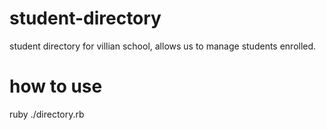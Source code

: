# student-directory #

student directory for villian school, allows us to manage students enrolled.

# how to use #

ruby ./directory.rb
